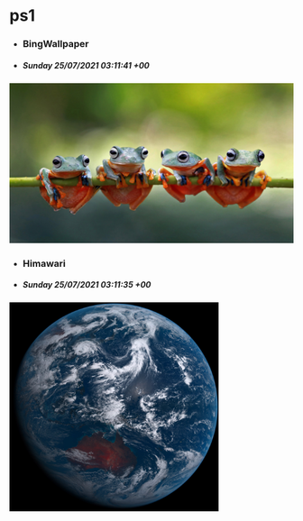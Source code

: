 # ps1

- ### BingWallpaper
- ##### Sunday 25/07/2021 03:11:41 +00
<img src="BingWallpaper/latest.jpg" width="700" height="auto" title="👉  BingWallpaper  👈">


- ### Himawari 
- ##### Sunday 25/07/2021 03:11:35 +00
<img src="Himawari/latest.jpg" width="auto" height="371" title="👉  Himawari  👈">






